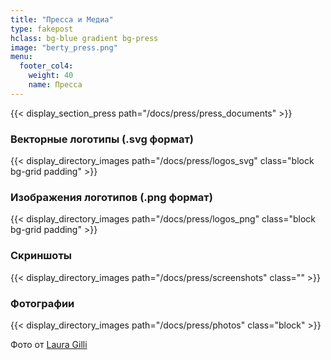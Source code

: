 ```yaml
---
title: "Пресса и Медиа"
type: fakepost
hclass: bg-blue gradient bg-press
image: "berty_press.png"
menu:
  footer_col4:
    weight: 40
    name: Пресса
---
```


{{< display_section_press path="/docs/press/press_documents" >}}

### Векторные логотипы (.svg формат)
{{< display_directory_images path="/docs/press/logos_svg" class="block bg-grid padding" >}}

### Изображения логотипов (.png формат)
{{< display_directory_images path="/docs/press/logos_png" class="block bg-grid padding" >}}

### Скриншоты
{{< display_directory_images path="/docs/press/screenshots" class="" >}}

### Фотографии
{{< display_directory_images path="/docs/press/photos" class="block" >}}

Фото от [Laura Gilli](https://www.lauragilli.com/)